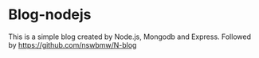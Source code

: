 # Blog-nodejs
This is a simple blog created by Node.js, Mongodb and Express.
Followed by https://github.com/nswbmw/N-blog
